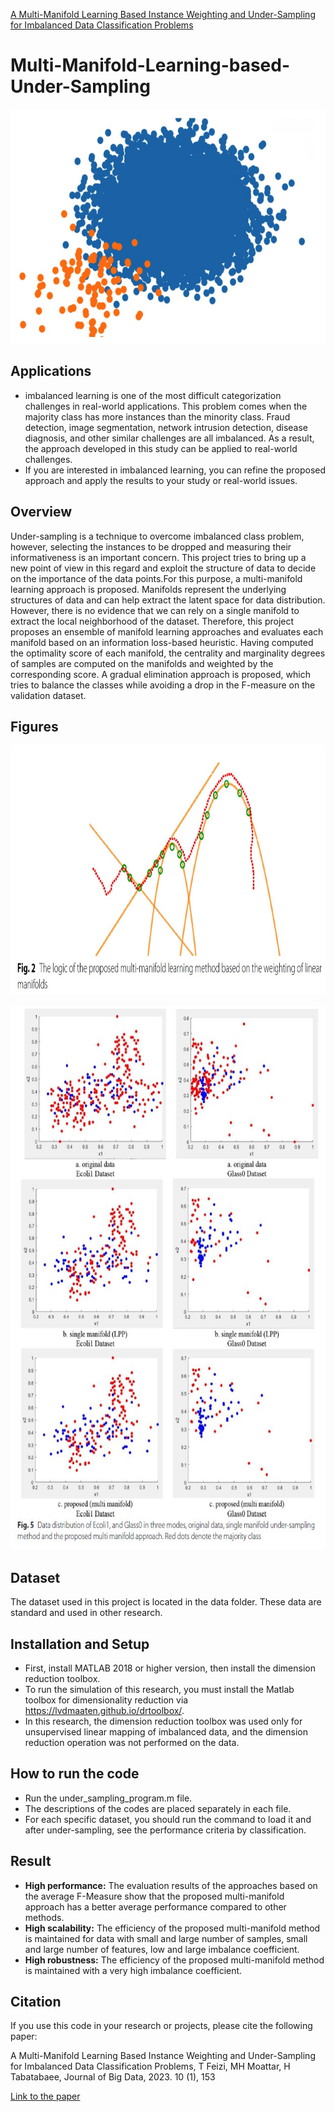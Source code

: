 <a href="https://journalofbigdata.springeropen.com/articles/10.1186/s40537-023-00832-2#auth-Mohammad_Hossein-Moattar-Aff1" data-popup="right" data-size="large" class="plumx-plum-print-popup" data-site="plum" data-hide-when-empty="true">A Multi-Manifold Learning Based Instance Weighting and Under-Sampling for Imbalanced Data Classification Problems</a>

# Multi-Manifold-Learning-based-Under-Sampling
<p align="center">
    <img src="im_data1.jpg" alt="NLP3" width="600" height="375">
</p>

## Applications
- imbalanced learning is one of the most difficult categorization challenges in real-world applications. This problem comes when the majority class has more instances than the minority class. Fraud detection, image segmentation, network intrusion detection, disease diagnosis, and other similar challenges are all imbalanced. As a result, the approach developed in this study can be applied to real-world challenges.
- If you are interested in imbalanced learning, you can refine the proposed approach and apply the results to your study or real-world issues.

## Overview
Under-sampling is a technique to overcome imbalanced class problem, however, selecting the instances to be dropped and measuring their informativeness is an important concern. This project tries to bring up a new point of view in this regard and exploit the structure of data to decide on the importance of the data points.For this purpose, a multi-manifold learning approach is proposed. Manifolds represent the underlying structures of data and can help extract the latent space for data distribution. However, there is no evidence that we can rely on a single manifold to extract the local neighborhood of the dataset. Therefore, this project proposes an ensemble of manifold learning approaches and evaluates each manifold based on an information loss-based heuristic. Having computed the optimality score of each manifold, the centrality and marginality degrees of samples are computed on the manifolds and weighted by the corresponding score. A gradual elimination approach is proposed, which tries to balance the classes while avoiding a drop in the F-measure on the validation dataset.

## Figures

<p align="center">
  <img src="3.jpg" width="800" height="400" >
  <br>
 </p>

<p align="center">
  <img src="5.jpg"  width="650" height="870">
  <br>
 </p>

## Dataset
The dataset used in this project is located in the data folder. These data are standard and used in other research.
 
## Installation and Setup
- First, install MATLAB 2018 or higher version, then install the dimension reduction toolbox.
- To run the simulation of this research, you must install the Matlab toolbox for dimensionality reduction 
via https://lvdmaaten.github.io/drtoolbox/.
- In this research, the dimension reduction toolbox was used only for unsupervised linear mapping of imbalanced data,
and the dimension reduction operation was not performed on the data.

## How to run the code
- Run the under_sampling_program.m file.
- The descriptions of the codes are placed separately in each file.
- For each specific dataset, you should run the command to load it and after under-sampling,
see the performance criteria by classification.

## Result
- **High performance:** The evaluation results of the approaches based on the average F-Measure show that the proposed multi-manifold approach has a better average  performance compared to other methods.
- **High scalability:** The efficiency of the proposed multi-manifold method is maintained for data with small and large number of samples, small and large number of features, low and large imbalance coefficient.
- **High robustness:** The efficiency of the proposed multi-manifold method is maintained with a very high imbalance coefficient.

## Citation
If you use this code in your research or projects, please cite the following paper:

A Multi-Manifold Learning Based Instance Weighting and Under-Sampling for Imbalanced Data Classification Problems,
T Feizi, MH Moattar, H Tabatabaee, Journal of Big Data, 2023. 10 (1), 153

[Link to the paper](https://journalofbigdata.springeropen.com/articles/10.1186/s40537-023-00832-2#auth-Mohammad_Hossein-Moattar-Aff1)
